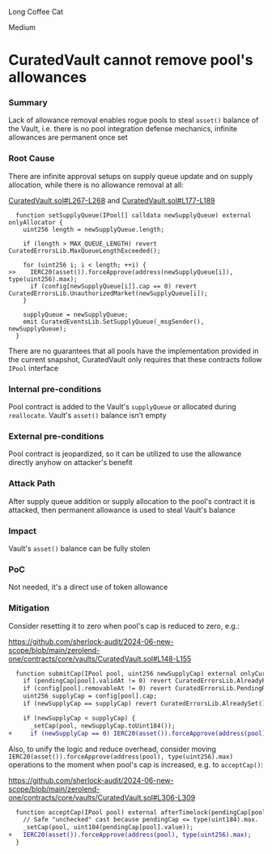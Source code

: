 Long Coffee Cat

Medium

# CuratedVault cannot remove pool's allowances

### Summary

Lack of allowance removal enables rogue pools to steal `asset()` balance of the Vault, i.e. there is no pool integration defense mechanics, infinite allowances are permanent once set

### Root Cause

There are infinite approval setups on supply queue update and on supply allocation, while there is no allowance removal at all:

[CuratedVault.sol#L267-L268](https://github.com/sherlock-audit/2024-06-new-scope/blob/main/zerolend-one/contracts/core/vaults/CuratedVault.sol#L267-L268) and [CuratedVault.sol#L177-L189](https://github.com/sherlock-audit/2024-06-new-scope/blob/main/zerolend-one/contracts/core/vaults/CuratedVault.sol#L177-L189)

```solidity
  function setSupplyQueue(IPool[] calldata newSupplyQueue) external onlyAllocator {
    uint256 length = newSupplyQueue.length;

    if (length > MAX_QUEUE_LENGTH) revert CuratedErrorsLib.MaxQueueLengthExceeded();

    for (uint256 i; i < length; ++i) {
>>    IERC20(asset()).forceApprove(address(newSupplyQueue[i]), type(uint256).max);
      if (config[newSupplyQueue[i]].cap == 0) revert CuratedErrorsLib.UnauthorizedMarket(newSupplyQueue[i]);
    }

    supplyQueue = newSupplyQueue;
    emit CuratedEventsLib.SetSupplyQueue(_msgSender(), newSupplyQueue);
  }
```

There are no guarantees that all pools have the implementation provided in the current snapshot, CuratedVault only requires that these contracts follow `IPool` interface

### Internal pre-conditions

Pool contract is added to the Vault's `supplyQueue` or allocated during `reallocate`. Vault's `asset()` balance isn't empty

### External pre-conditions

Pool contract is jeopardized, so it can be utilized to use the allowance directly anyhow on attacker's benefit

### Attack Path

After supply queue addition or supply allocation to the pool's contract it is attacked, then permanent allowance is used to steal Vault's balance

### Impact

Vault's `asset()` balance can be fully stolen

### PoC

Not needed, it's a direct use of token allowance

### Mitigation

Consider resetting it to zero when pool's cap is reduced to zero, e.g.:

https://github.com/sherlock-audit/2024-06-new-scope/blob/main/zerolend-one/contracts/core/vaults/CuratedVault.sol#L148-L155

```diff
  function submitCap(IPool pool, uint256 newSupplyCap) external onlyCuratorRole {
    if (pendingCap[pool].validAt != 0) revert CuratedErrorsLib.AlreadyPending();
    if (config[pool].removableAt != 0) revert CuratedErrorsLib.PendingRemoval();
    uint256 supplyCap = config[pool].cap;
    if (newSupplyCap == supplyCap) revert CuratedErrorsLib.AlreadySet();

    if (newSupplyCap < supplyCap) {
      _setCap(pool, newSupplyCap.toUint184());
+     if (newSupplyCap == 0) IERC20(asset()).forceApprove(address(pool), 0);
```

Also, to unify the logic and reduce overhead, consider moving `IERC20(asset()).forceApprove(address(pool), type(uint256).max)` operations to the moment when pool's cap is increased, e.g. to `acceptCap()`:

https://github.com/sherlock-audit/2024-06-new-scope/blob/main/zerolend-one/contracts/core/vaults/CuratedVault.sol#L306-L309

```diff
  function acceptCap(IPool pool) external afterTimelock(pendingCap[pool].validAt) {
    // Safe "unchecked" cast because pendingCap <= type(uint184).max.
    _setCap(pool, uint184(pendingCap[pool].value));
+   IERC20(asset()).forceApprove(address(pool), type(uint256).max);
  }
```